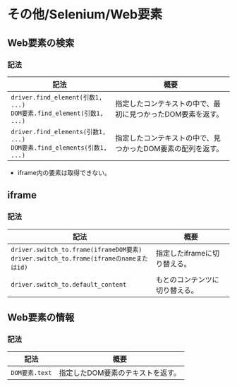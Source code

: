 # その他/Selenium/Web要素

## Web要素の検索

### 記法

| 記法                                                         | 概要                                                        |
| ------------------------------------------------------------ | ----------------------------------------------------------- |
| `driver.find_element(引数1, ...)`<br />`DOM要素.find_element(引数1, ...)` | 指定したコンテキストの中で、最初に見つかったDOM要素を返す。 |
| `driver.find_elements(引数1, ...)`<br />`DOM要素.find_elements(引数1, ...)` | 指定したコンテキストの中で、見つかったDOM要素の配列を返す。 |

- iframe内の要素は取得できない。

## iframe

### 記法

| 記法                                                         | 概要                           |
| ------------------------------------------------------------ | ------------------------------ |
| `driver.switch_to.frame(iframeDOM要素)`<br />`driver.switch_to.frame(iframeのnameまたはid)` | 指定したiframeに切り替える。   |
| `driver.switch_to.default_content`                           | もとのコンテンツに切り替える。 |

## Web要素の情報

### 記法

| 記法           | 概要                              |
| -------------- | --------------------------------- |
| `DOM要素.text` | 指定したDOM要素のテキストを返す。 |
